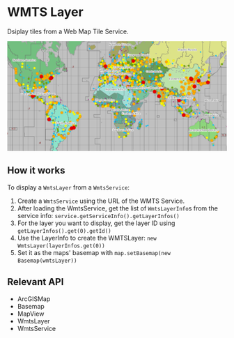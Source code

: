 # WMTS Layer

Dsiplay tiles from a Web Map Tile Service.

<img src="WmtsLayer.png"/>

## How it works

To display a `WmtsLayer` from a `WmtsService`:


  1. Create a `WmtsService` using the URL of the WMTS Service.
  2. After loading the WmtsService, get the list of `WmtsLayerInfo`s from the service info: 
  `service.getServiceInfo().getLayerInfos()`
  3. For the layer you want to display, get the layer ID using `getLayerInfos().get(0).getId()`
  4. Use the LayerInfo to create the WMTSLayer: `new WmtsLayer(layerInfos.get(0))`
  5. Set it as the maps' basemap with `map.setBasemap(new Basemap(wmtsLayer))`


## Relevant API


  * ArcGISMap
  * Basemap
  * MapView
  * WmtsLayer
  * WmtsService

